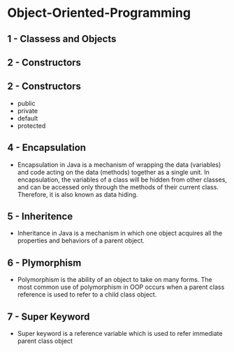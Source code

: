 # Object-Oriented-Programming

## 1 - Classess and Objects
## 2 - Constructors
## 2 - Constructors
  - public
  - private
  - default
  - protected
## 4 - Encapsulation
  - Encapsulation in Java is a mechanism of wrapping the data (variables) and code acting on the data (methods) together as a single unit. In encapsulation, the variables of a class will be hidden from other classes, and can be accessed only through the methods of their current class. Therefore, it is also known as data hiding.
## 5 - Inheritence
  - Inheritance in Java is a mechanism in which one object acquires all the properties and behaviors of a parent object. 
## 6 - Plymorphism
  - Polymorphism is the ability of an object to take on many forms. The most common use of polymorphism in OOP occurs when a parent class reference is used to refer to a child class object.
## 7 - Super Keyword
  - Super keyword is a reference variable which is used to refer immediate parent class object
